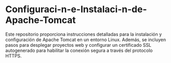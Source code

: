 # Configuraci-n-e-Instalaci-n-de-Apache-Tomcat
Este repositorio proporciona instrucciones detalladas para la instalación y configuración de Apache Tomcat en un entorno Linux. Además, se incluyen pasos para desplegar proyectos web y configurar un certificado SSL autogenerado para habilitar la conexión segura a través del protocolo HTTPS.

